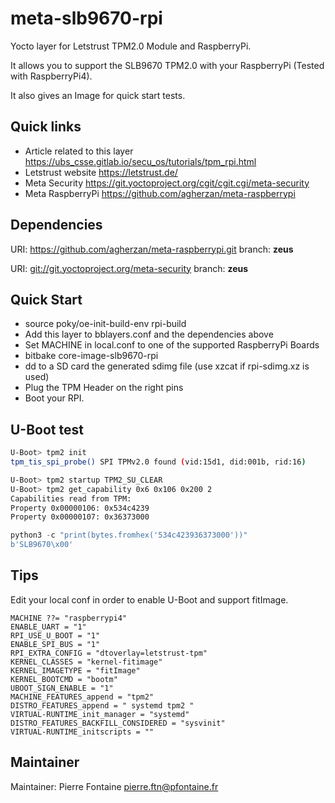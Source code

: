 # meta-slb9670-rpi

Yocto layer for Letstrust TPM2.0 Module and RaspberryPi.

It allows you to support the SLB9670 TPM2.0 with your RaspberryPi (Tested with RaspberryPi4).

It also gives an Image for quick start tests.

## Quick links

* Article related to this layer <https://ubs_csse.gitlab.io/secu_os/tutorials/tpm_rpi.html>
* Letstrust website <https://letstrust.de/>
* Meta Security <https://git.yoctoproject.org/cgit/cgit.cgi/meta-security>
* Meta RaspberryPi <https://github.com/agherzan/meta-raspberrypi>

## Dependencies

  URI: <https://github.com/agherzan/meta-raspberrypi.git>
  branch: **zeus**

  URI: <git://git.yoctoproject.org/meta-security>
  branch: **zeus**

## Quick Start

* source poky/oe-init-build-env rpi-build
* Add this layer to bblayers.conf and the dependencies above
* Set MACHINE in local.conf to one of the supported RaspberryPi Boards
* bitbake core-image-slb9670-rpi
* dd to a SD card the generated sdimg file (use xzcat if rpi-sdimg.xz is used)
* Plug the TPM Header on the right pins
* Boot your RPI.

## U-Boot test

```bash
U-Boot> tpm2 init
tpm_tis_spi_probe() SPI TPMv2.0 found (vid:15d1, did:001b, rid:16)

U-Boot> tpm2 startup TPM2_SU_CLEAR
U-Boot> tpm2 get_capability 0x6 0x106 0x200 2
Capabilities read from TPM:
Property 0x00000106: 0x534c4239
Property 0x00000107: 0x36373000
```

```python
python3 -c "print(bytes.fromhex('534c423936373000'))"
b'SLB9670\x00'
```

## Tips

Edit your local conf in order to enable U-Boot and support fitImage.

```
MACHINE ??= "raspberrypi4"
ENABLE_UART = "1"
RPI_USE_U_BOOT = "1"
ENABLE_SPI_BUS = "1"
RPI_EXTRA_CONFIG = "dtoverlay=letstrust-tpm"
KERNEL_CLASSES = "kernel-fitimage"
KERNEL_IMAGETYPE = "fitImage"
KERNEL_BOOTCMD = "bootm"
UBOOT_SIGN_ENABLE = "1"
MACHINE_FEATURES_append = "tpm2"
DISTRO_FEATURES_append = " systemd tpm2 "
VIRTUAL-RUNTIME_init_manager = "systemd"
DISTRO_FEATURES_BACKFILL_CONSIDERED = "sysvinit"
VIRTUAL-RUNTIME_initscripts = ""
```

## Maintainer

Maintainer: Pierre Fontaine <pierre.ftn@pfontaine.fr>
